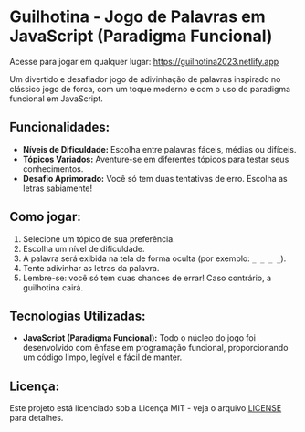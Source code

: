 # Guilhotina - Jogo de Palavras em JavaScript (Paradigma Funcional)
Acesse para jogar em qualquer lugar: https://guilhotina2023.netlify.app

Um divertido e desafiador jogo de adivinhação de palavras inspirado no clássico jogo de forca, com um toque moderno e com o uso do paradigma funcional em JavaScript.

## Funcionalidades:

- **Níveis de Dificuldade:** Escolha entre palavras fáceis, médias ou difíceis.
- **Tópicos Variados:** Aventure-se em diferentes tópicos para testar seus conhecimentos.
- **Desafio Aprimorado:** Você só tem duas tentativas de erro. Escolha as letras sabiamente!

## Como jogar:

1. Selecione um tópico de sua preferência.
2. Escolha um nível de dificuldade.
3. A palavra será exibida na tela de forma oculta (por exemplo: `_ _ _ _`).
4. Tente adivinhar as letras da palavra.
5. Lembre-se: você só tem duas chances de errar! Caso contrário, a guilhotina cairá.

## Tecnologias Utilizadas:

- **JavaScript (Paradigma Funcional):** Todo o núcleo do jogo foi desenvolvido com ênfase em programação funcional, proporcionando um código limpo, legível e fácil de manter.


## Licença:

Este projeto está licenciado sob a Licença MIT - veja o arquivo [LICENSE](LICENSE) para detalhes.

